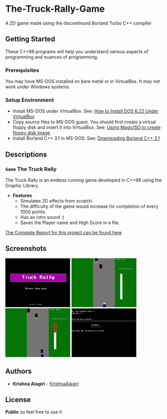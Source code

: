 # The-Truck-Rally-Game
A 2D game made using the discontinued Borland Turbo C++ compiler
## Getting Started
These C++98 programs will help you understand various aspects of programming and nuances of programming.

### Prerequisites
You may have MS-DOS installed on bare metal or in VirtualBox. It may not work under Windows systems.

### Setup Environment
* Install MS-DOS under VirtualBox.
See: [How to Install DOS 6.22 Under VirtualBox](http://www.instructables.com/id/How-To-Install-DOS-622-Under-VirtualBox/?ALLSTEPS)
* Copy source files to MS-DOS guest. You should first create a virtual floppy disk and insert it into VirtualBox.
See: [Using MagicISO to create floppy disk image](http://www.magiciso.com/tutorials/miso-createfloppyimage.htm)
* Install Borland C++ 3.1 in MS-DOS.
See: [Downloading Borland C++ 3.1](https://winworldpc.com/download/49068656-18DA-11E4-99E5-7054D21A8599)

## Descriptions
### `Game` The Truck Rally
The Truck Rally is an endless running game developed in C++98 using the Graphic Library.
- **Features**
  - Simulates 2D effects from scratch.
  - The difficulty of the game would increase for completion of every 1000 points.
  - Has an intro sound :)  
  - Saves the Player name and High Score in a file.

[The Complete Report for this project can be found here](https://github.com/KrishnaAlagiri/The-Truck-Rally-Game/blob/master/docs/Report.pdf
)

## Screenshots
<img src="/docs/images/1.jpg" width="204"/> <img src="/docs/images/2.jpg" width="204"/>
<img src="/docs/images/3.jpg" width="204"/> <img src="/docs/images/4.jpg" width="204"/>


## Authors
* **Krishna Alagiri** - [KrishnaAlagiri](https://github.com/KrishnaAlagiri)


## License
**Public** so feel free to use it.
